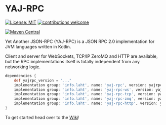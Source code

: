 # YAJ-RPC

[![License: MIT](https://img.shields.io/badge/License-MIT-yellow.svg)](https://opensource.org/licenses/MIT)
[![contributions welcome](https://img.shields.io/badge/contributions-welcome-brightgreen.svg?style=flat)](https://github.com/markaren/YAJ-RPC/issues)

[![Maven Central](https://maven-badges.herokuapp.com/maven-central/info.laht/yaj-rpc/badge.svg)](https://mvnrepository.com/artifact/info.laht/yaj-rpc)



Yet Another JSON-RPC (YAJ-RPC) is a JSON RPC 2.0 implementation for JVM languages written in Kotlin.


Client and server for WebSockets, TCP/IP ZeroMQ and HTTP are available, 
but the RPC implementations itself is totally independent from any networking logic.


```gradle
dependencies {
    def yajrpc_version = "..."
    implementation group: 'info.laht', name: 'yaj-rpc', version: yajrpc_version
    implementation group: 'info.laht', name: 'yaj-rpc-ws', version: yajrpc_version
    implementation group: 'info.laht', name: 'yaj-rpc-tcp', version: yajrpc_version
    implementation group: 'info.laht', name: 'yaj-rpc-zmq', version: yajrpc_version
    implementation group: 'info.laht', name: 'yaj-rpc-http', version: yajrpc_version
}
```

To get started head over to the [Wiki](https://github.com/markaren/YAJ-RPC/wiki)!